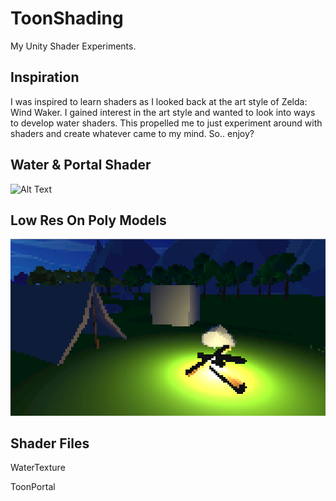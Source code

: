 # ToonShading
My Unity Shader Experiments.


Inspiration
--
I was inspired to learn shaders as I looked back at the art style of Zelda: Wind Waker. I gained interest in the art style and wanted to look into ways to develop water shaders. This propelled me to just experiment around with shaders and create whatever came to my mind. So.. enjoy?


Water & Portal Shader
--
![Alt Text](https://media.giphy.com/media/OJBJbIvFFxpUwF9Mo3/giphy.gif)


Low Res On Poly Models
--
![Alt Text](https://github.com/oceansam/ToonShading/blob/main/Image_Props/Pixel%20Render%20Texture%201.png)

Shader Files
--
WaterTexture 

ToonPortal
